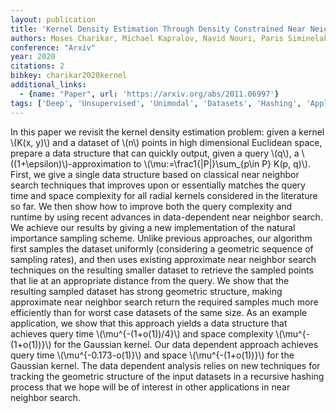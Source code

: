 ```yaml
---
layout: publication
title: 'Kernel Density Estimation Through Density Constrained Near Neighbor Search'
authors: Moses Charikar, Michael Kapralov, Navid Nouri, Paris Siminelakis
conference: "Arxiv"
year: 2020
citations: 2
bibkey: charikar2020kernel
additional_links:
  - {name: "Paper", url: 'https://arxiv.org/abs/2011.06997'}
tags: ['Deep', 'Unsupervised', 'Unimodal', 'Datasets', 'Hashing', 'Applications']
---
```

In this paper we revisit the kernel density estimation problem: given a
kernel \\(K(x, y)\\) and a dataset of \\(n\\) points in high dimensional Euclidean
space, prepare a data structure that can quickly output, given a query \\(q\\), a
\\((1+\epsilon)\\)-approximation to \\(\mu:=\frac1\{|P|\}\sum_\{p\in P\} K(p, q)\\). First,
we give a single data structure based on classical near neighbor search
techniques that improves upon or essentially matches the query time and space
complexity for all radial kernels considered in the literature so far. We then
show how to improve both the query complexity and runtime by using recent
advances in data-dependent near neighbor search.
  We achieve our results by giving a new implementation of the natural
importance sampling scheme. Unlike previous approaches, our algorithm first
samples the dataset uniformly (considering a geometric sequence of sampling
rates), and then uses existing approximate near neighbor search techniques on
the resulting smaller dataset to retrieve the sampled points that lie at an
appropriate distance from the query. We show that the resulting sampled dataset
has strong geometric structure, making approximate near neighbor search return
the required samples much more efficiently than for worst case datasets of the
same size. As an example application, we show that this approach yields a data
structure that achieves query time \\(\mu^\{-(1+o(1))/4\}\\) and space complexity
\\(\mu^\{-(1+o(1))\}\\) for the Gaussian kernel. Our data dependent approach achieves
query time \\(\mu^\{-0.173-o(1)\}\\) and space \\(\mu^\{-(1+o(1))\}\\) for the Gaussian
kernel. The data dependent analysis relies on new techniques for tracking the
geometric structure of the input datasets in a recursive hashing process that
we hope will be of interest in other applications in near neighbor search.

